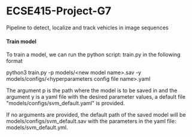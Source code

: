 # ECSE415-Project-G7
Pipeline to detect, localize and track vehicles in image sequences

#### Train model
To train a model, we can run the python script: train.py in the following format

python3 train.py -p models/\<new model name\>.sav -y models/configs/\<hyperparameters config file name\>.yaml

The argument p is the path where the model is to be saved in and the argument y is a yaml file with the desired parameter values, a default file "models/configs/svm_default.yaml" is provided.

If no arguments are provided, the default path of the saved model will be models/configs/svm_default.sav with the parameters in the yaml file: models/svm_default.yml.
